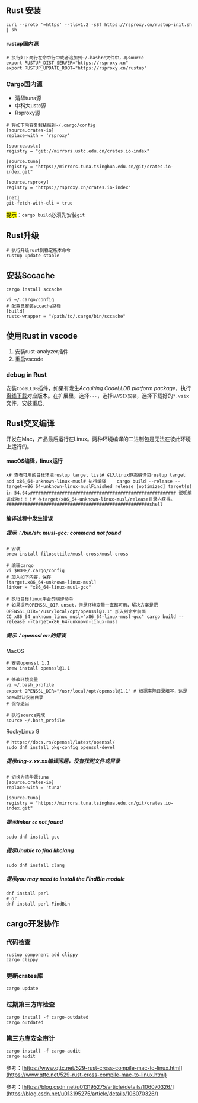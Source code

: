 ## Rust 安装

```shell
curl --proto '=https' --tlsv1.2 -sSf https://rsproxy.cn/rustup-init.sh | sh
```

#### rustup国内源

```shell
# 执行如下两行在命令行中或者追加到~/.bashrc文件中，再source
export RUSTUP_DIST_SERVER="https://rsproxy.cn"
export RUSTUP_UPDATE_ROOT="https://rsproxy.cn/rustup"
```

### Cargo国内源

- 清华tuna源
- 中科大ustc源
- Rsproxy源

```shell
# 将如下内容复制粘贴到~/.cargo/config
[source.crates-io]
replace-with = 'rsproxy'

[source.ustc]
registry = "git://mirrors.ustc.edu.cn/crates.io-index"

[source.tuna]
registry = "https://mirrors.tuna.tsinghua.edu.cn/git/crates.io-index.git"

[source.rsproxy]
registry = "https://rsproxy.cn/crates.io-index"

[net]
git-fetch-with-cli = true
```

<mark>提示</mark>：`cargo build`必须先安装`git`

## Rust升级

```shell
# 执行升级rust到稳定版本命令
rustup update stable
```

## 安装Sccache
```shell
cargo install sccache

vi ~/.cargo/config
# 配置已安装sccache路径
[build]
rustc-wrapper = "/path/to/.cargo/bin/sccache"
```

## 使用Rust in vscode

1. 安装rust-analyzer插件
2. 重启vscode

### debug in Rust

安装`CodeLLDB`插件，如果有发生*Acquiring CodeLLDB platform package*，执行[离线下载](https://github.com/vadimcn/vscode-lldb/releases/)对应版本。在扩展里，选择`···`，选择`从VSIX安装`，选择下载好的`*.vsix`文件，安装重启。

## Rust交叉编译

开发在Mac，产品最后运行在Linux。两种环境编译的二进制包是无法在彼此环境上运行的。

#### macOS编译，linux运行

```shell
x# 查看可用的目标环境rustup target list# 引入linux静态编译包rustup target add x86_64-unknown-linux-musl# 执行编译    cargo build --release --target=x86_64-unknown-linux-muslFinished release [optimized] target(s) in 54.64s####################################################### 说明编译成功！！！# 在target/x86_64-unknown-linux-musl/release目录内获得。######################################################shell
```

#### 编译过程中发生错误

##### 提示：/bin/sh: musl-gcc: command not found

```shell
# 安装
brew install filosottile/musl-cross/musl-cross

# 编辑cargo
vi $HOME/.cargo/config
# 加入如下内容，保存
[target.x86_64-unknown-linux-musl]
linker = "x86_64-linux-musl-gcc"

# 执行目标linux平台的编译命令
# 如果提示OPENSSL_DIR unset，但是环境变量一直都可用，解决方案是把OPENSSL_DIR="/usr/local/opt/openssl@1.1" 加入到命令前面
CC_x86_64_unknown_linux_musl="x86_64-linux-musl-gcc" cargo build --release --target=x86_64-unknown-linux-musl
```

##### 提示：openssl err的错误
MacOS
```shell
# 安装openssl 1.1
brew install openssl@1.1

# 修改环境变量
vi ~/.bash_profile
export OPENSSL_DIR="/usr/local/opt/openssl@1.1" # 根据实际目录填写，这是brew默认安装目录
# 保存退出

# 执行source完成
source ~/.bash_profile
```

RockyLinux 9
```shell
# https://docs.rs/openssl/latest/openssl/
sudo dnf install pkg-config openssl-devel
```

##### 提示ring-x.xx.xx编译问题，没有找到文件或目录

```shell
# 切换为清华源tuna
[source.crates-io]
replace-with = 'tuna'

[source.tuna]
registry = "https://mirrors.tuna.tsinghua.edu.cn/git/crates.io-index.git"
```

##### 提示linker `cc` not found
```shell
sudo dnf install gcc
```

##### 提示Unable to find libclang
```shell
sudo dnf install clang
```

##### 提示you may need to install the FindBin module
```shell
dnf install perl
# or
dnf install perl-FindBin
```

## cargo开发协作
### 代码检查
```shell
rustup component add clippy
cargo clippy
```

### 更新crates库
```shell
cargo update
```

### 过期第三方库检查
```shell
cargo install -f cargo-outdated
cargo outdated
```

### 第三方库安全审计
```shell
cargo install -f cargo-audit
cargo audit
```

参考：[https://www.qttc.net/529-rust-cross-compile-mac-to-linux.html](https://www.qttc.net/529-rust-cross-compile-mac-to-linux.html)

参考：[https://blog.csdn.net/u013195275/article/details/106070326/](https://blog.csdn.net/u013195275/article/details/106070326/)
